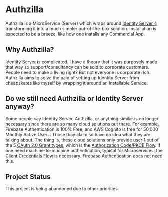 # Authzilla

Authzilla is a MicroService (Server) which wraps around [Identity Server 4](https://identityserver4.readthedocs.io/) 
transforming it into a much simpler out-of-the-box solution. 
Installation is expected to be a breeze, like how one installs any Commercial App.

## Why Authzilla?
Identity Server is complicated. I have a theory that it was purposely made that way so support/consultancy can be sold to corporate customers.
People need to make a living right?
But not everyone is corporate rich. Authzilla aims to solve the pain of setting up Identity Server from cheapskates like myself by wrapping it around an Installable Service.


## Do we still need Authzilla or Identity Server anyway?
Some people say Identity Server, Authzilla, or anything similar is no longer necessary since there are so many cloud solutions out there.
For example, Firebase Authentication is 100% Free,
and AWS Cognito is free for 50,000 Monthly Active Users. Those thay claim so have no idea what they are talking about.
The thing is, these cloud solutions only provide user 1 out of the 5 [OAuth 2.0 Grant types](https://oauth.net/2/grant-types/), 
which is the [Authorization Code/PKCE Flow](https://auth0.com/docs/authorization/flows/authorization-code-flow).
If one need machine-to-machine authentication, typical for Microservices, the [Client Credentials Flow](https://auth0.com/docs/authorization/flows/client-credentials-flow)
is necessary. Firebase Authentication does not need this. 

## Project Status
This project is being abandoned due to other priorities.



